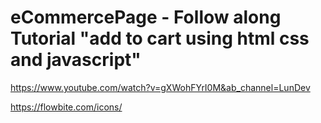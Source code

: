# eCommercePage - Follow along Tutorial "add to cart using html css and javascript"

https://www.youtube.com/watch?v=gXWohFYrI0M&ab_channel=LunDev

https://flowbite.com/icons/
 
